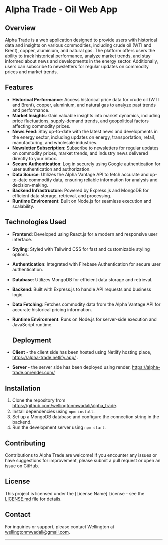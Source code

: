 # Alpha Trade - Oil Web App

## Overview

Alpha Trade is a web application designed to provide users with historical data and insights on various commodities, including crude oil (WTI and Brent), copper, aluminium, and natural gas. The platform offers users the ability to track historical performance, analyze market trends, and stay informed about news and developments in the energy sector. Additionally, users can subscribe to newsletters for regular updates on commodity prices and market trends.

## Features

- **Historical Performance**: Access historical price data for crude oil (WTI and Brent), copper, aluminium, and natural gas to analyze past trends and performance.
- **Market Insights**: Gain valuable insights into market dynamics, including price fluctuations, supply-demand trends, and geopolitical factors affecting commodity prices.
- **News Feed**: Stay up-to-date with the latest news and developments in the energy sector, including updates on energy, transportation, retail, manufacturing, and wholesale industries.
- **Newsletter Subscription**: Subscribe to newsletters for regular updates on commodity prices, market trends, and industry news delivered directly to your inbox.
- **Secure Authentication**: Log in securely using Google authentication for user authentication and authorization.
- **Data Source**: Utilizes the Alpha Vantage API to fetch accurate and up-to-date commodity data, ensuring reliable information for analysis and decision-making.
- **Backend Infrastructure**: Powered by Express.js and MongoDB for efficient data storage, retrieval, and processing.
- **Runtime Environment**: Built on Node.js for seamless execution and scalability.

## Technologies Used

- **Frontend**: Developed using React.js for a modern and responsive user interface.
- **Styling**: Styled with Tailwind CSS for fast and customizable styling options.
- **Authentication**: Integrated with Firebase Authentication for secure user authentication.
- **Database**: Utilizes MongoDB for efficient data storage and retrieval.
- **Backend**: Built with Express.js to handle API requests and business logic.
- **Data Fetching**: Fetches commodity data from the Alpha Vantage API for accurate historical pricing information.
- **Runtime Environment**: Runs on Node.js for server-side execution and JavaScript runtime.

  ## Deployment

- **Client** - the client side has been hosted using Netlify hosting place, https://alpha-trade.netlify.app/ .
- **Server** - the server side has been deployed using render, https://alpha-trade.onrender.com/
 

## Installation

1. Clone the repository from https://github.com/wellingtonmwadali/alpha_trade.
2. Install dependencies using `npm install`.
3. Set up a MongoDB database and configure the connection string in the backend.
4. Run the development server using `npm start`.

## Contributing

Contributions to Alpha Trade are welcome! If you encounter any issues or have suggestions for improvement, please submit a pull request or open an issue on GitHub.

## License

This project is licensed under the [License Name] License - see the [LICENSE.md](LICENSE.md) file for details.

## Contact

For inquiries or support, please contact Wellington at wellingtonmwadali@gmail.com.

---

